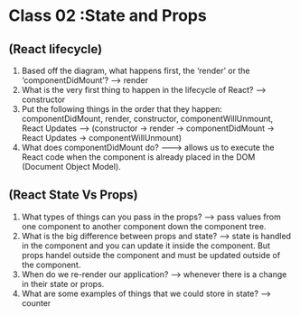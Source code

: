 # Class 02 :State and Props

## (React lifecycle)

1. Based off the diagram, what happens first, the ‘render’ or the ‘componentDidMount’?
--> render
2. What is the very first thing to happen in the lifecycle of React?
--> constructor
3. Put the following things in the order that they happen: componentDidMount, render, constructor, componentWillUnmount, React Updates
--> (constructor -> render -> componentDidMount -> React Updates -> componentWillUnmount)
4. What does componentDidMount do?
---> allows us to execute the React code when the component is already placed in the DOM (Document Object Model).

## (React State Vs Props)

1. What types of things can you pass in the props?
--> pass values from one component to another component down the component tree.
2. What is the big difference between props and state?
--> state is handled in the component and you can update it inside the component. But props handel outside the component and must be updated outside of the component.
3. When do we re-render our application?
--> whenever there is a change in their state or props.
4. What are some examples of things that we could store in state?
--> counter
